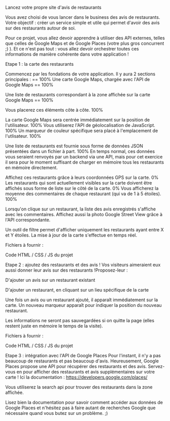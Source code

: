 Lancez votre propre site d'avis de restaurants


Vous avez choisi de vous lancer dans le business des avis de restaurants. Votre objectif :
créer un service simple et utile qui permet d'avoir des avis sur des restaurants autour de soi.

Pour ce projet, vous allez devoir apprendre à utiliser des API externes, telles que celles de Google Maps et de Google Places (votre plus gros concurrent ;) ).
Et ce n'est pas tout : vous allez devoir orchestrer toutes ces informations de manière cohérente dans votre application !

Etape 1 : la carte des restaurants

Commencez par les fondations de votre application. Il y aura 2 sections principales : == 100%
Une carte Google Maps, chargée avec l'API de Google Maps == 100%

Une liste de restaurants correspondant à la zone affichée sur la carte Google Maps == 100%

Vous placerez ces éléments côte à côte. 100%

La carte Google Maps sera centrée immédiatement sur la position de l'utilisateur. 100%
Vous utiliserez l'API de géolocalisation de JavaScript. 100%
Un marqueur de couleur spécifique sera placé à l'emplacement de l'utlisateur. 100% 

Une liste de restaurants est fournie sous forme de données JSON présentées dans un fichier à part. 100%
En temps normal, ces données vous seraient renvoyés par un backend via une API,
mais pour cet exercice il sera pour le moment suffisant de charger en mémoire tous les restaurants en mémoire directement.


Affichez ces restaurants grâce à leurs coordonnées GPS sur la carte. 0%
Les restaurants qui sont actuellement visibles sur la carte doivent être affichés sous forme de liste sur le côté de la carte. 0%
Vous afficherez la moyenne des commentaires de chaque restaurant (qui va de 1 à 5 étoiles). 100%

Lorsqu'on clique sur un restaurant, la liste des avis enregistrés s'affiche avec les commentaires. Affichez aussi la photo Google Street View grâce à l'API correspondante.




Un outil de filtre permet d'afficher uniquement les restaurants ayant entre X et Y étoiles. La mise à jour de la carte s'effectue en temps réel.

Fichiers à fournir :

Code HTML / CSS / JS du projet

Etape 2 : ajoutez des restaurants et des avis !
Vos visiteurs aimeraient eux aussi donner leur avis sur des restaurants !Proposez-leur :

D'ajouter un avis sur un restaurant existant

D'ajouter un restaurant, en cliquant sur un lieu spécifique de la carte

Une fois un avis ou un restaurant ajouté, il apparaît immédiatement sur la carte. Un nouveau marqueur apparaît pour indiquer la position du nouveau restaurant.

Les informations ne seront pas sauvegardées si on quitte la page (elles restent juste en mémoire le temps de la visite).

Fichiers à fournir :

Code HTML / CSS / JS du projet

Etape 3 : intégration avec l'API de Google Places
Pour l'instant, il n'y a pas beaucoup de restaurants et pas beaucoup d'avis. Heureusement, Google Places propose une API pour récupérer des restaurants et des avis. Servez-vous en pour afficher des restaurants et avis supplémentaires sur votre carte ! Ici la documentation : https://developers.google.com/places/



Vous utiliserez la search api pour trouver des restaurants dans la zone affichée.

Lisez bien la documentation pour savoir comment accéder aux données de Google Places et n'hésitez pas à faire autant de recherches Google que nécessaire quand vous butez sur un problème. ;)
